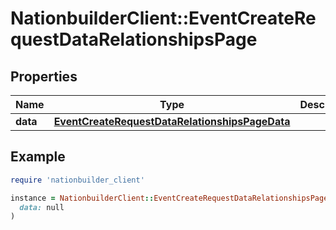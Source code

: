 # NationbuilderClient::EventCreateRequestDataRelationshipsPage

## Properties

| Name | Type | Description | Notes |
| ---- | ---- | ----------- | ----- |
| **data** | [**EventCreateRequestDataRelationshipsPageData**](EventCreateRequestDataRelationshipsPageData.md) |  | [optional] |

## Example

```ruby
require 'nationbuilder_client'

instance = NationbuilderClient::EventCreateRequestDataRelationshipsPage.new(
  data: null
)
```

